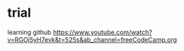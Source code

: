 # trial
learning github
https://www.youtube.com/watch?v=RGOj5yH7evk&t=525s&ab_channel=freeCodeCamp.org

